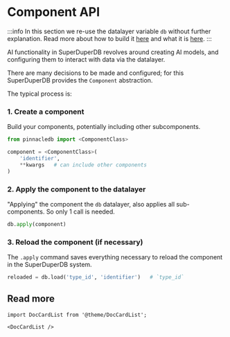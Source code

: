 # Component API

:::info
In this section we re-use the datalayer variable `db` without further explanation.
Read more about how to build it [here](../core_api/connect) and what it is [here](../fundamentals/datalayer_overview).
:::

AI functionality in SuperDuperDB revolves around creating AI models, 
and configuring them to interact with data via the datalayer.

There are many decisions to be made and configured; for this SuperDuperDB
provides the `Component` abstraction.

The typical process is:

### 1. Create a component

Build your components, potentially including other subcomponents.

```python
from pinnacledb import <ComponentClass>

component = <ComponentClass>(
    'identifier',
    **kwargs   # can include other components
)
```

### 2. Apply the component to the datalayer

"Applying" the component the `db` datalayer, also
applies all sub-components. So only 1 call is needed.

```python
db.apply(component)
```

### 3. Reload the component (if necessary)

The `.apply` command saves everything necessary to reload the component
in the SuperDuperDB system.

```python
reloaded = db.load('type_id', 'identifier')   # `type_id`
```

## Read more

```mdx-code-block
import DocCardList from '@theme/DocCardList';

<DocCardList />
```